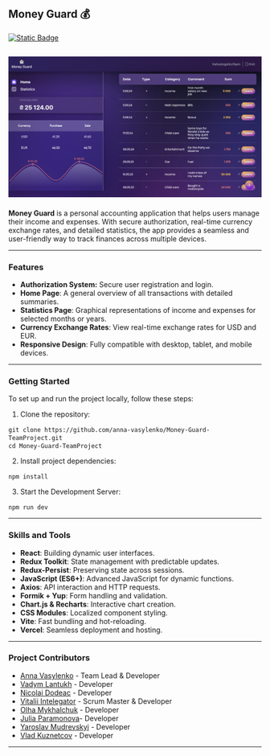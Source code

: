 ## Money Guard 💰

[![Static Badge](https://img.shields.io/badge/visit-Money%20Guard-%23623f8b?style=for-the-badge)](https://money-guard-team-project.vercel.app/)

## ![alt](./src/images/screen_mg.png "dashboard-page-screen")

**Money Guard** is a personal accounting application that helps users manage their income and expenses. With secure authorization, real-time currency exchange rates, and detailed statistics, the app provides a seamless and user-friendly way to track finances across multiple devices.

---

### Features

- **Authorization System:** Secure user registration and login.
- **Home Page**: A general overview of all transactions with detailed summaries.
- **Statistics Page**: Graphical representations of income and expenses for selected months or years.
- **Currency Exchange Rates**: View real-time exchange rates for USD and EUR.
- **Responsive Design**: Fully compatible with desktop, tablet, and mobile devices.

---

### Getting Started

To set up and run the project locally, follow these steps:

1. Clone the repository:

```
git clone https://github.com/anna-vasylenko/Money-Guard-TeamProject.git
cd Money-Guard-TeamProject

```

2. Install project dependencies:

```
npm install
```

3. Start the Development Server:

```
npm run dev
```

---

### Skills and Tools

- **React**: Building dynamic user interfaces.
- **Redux Toolkit**: State management with predictable updates.
- **Redux-Persist**: Preserving state across sessions.
- **JavaScript (ES6+)**: Advanced JavaScript for dynamic functions.
- **Axios**: API interaction and HTTP requests.
- **Formik + Yup**: Form handling and validation.
- **Chart.js & Recharts**: Interactive chart creation.
- **CSS Modules**: Localized component styling.
- **Vite**: Fast bundling and hot-reloading.
- **Vercel**: Seamless deployment and hosting.

---

### Project Contributors

- [Anna Vasylenko][1] - Team Lead & Developer
- [Vadym Lantukh][2] - Developer
- [Nicolai Dodeac][3] - Developer
- [Vitalii Intelegator][4] - Scrum Master & Developer
- [Olha Mykhalchuk][5] - Developer
- [Julia Paramonova][6]- Developer
- [Yaroslav Mudrevskyi][7] - Developer
- [Vlad Kuznetcov][8] - Developer

[1]: https://github.com/anna-vasylenko "Anna Vasylenko"
[2]: https://github.com/VadymLantukh "Vadym Lantukh"
[3]: https://github.com/NicolaiDodeac "Nicolai Dodeac"
[4]: https://github.com/Dekizber "Vitalii Intelegator"
[5]: https://github.com/OlhaMy "Olha Mykhalchuk"
[6]: https://github.com/juliaparamonova "Julia Paramonova"
[7]: https://github.com/yaroslav-mudrevskyi "Yaroslav Mudrevskyi"
[8]: https://github.com/Vlad-Kuznetcov "Vlad Kuznetcov"

---
